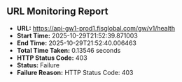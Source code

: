 ## URL Monitoring Report

- **URL:** https://api-gw1-prod1.fisglobal.com/gw/v1/health
- **Start Time:** 2025-10-29T21:52:39.871003
- **End Time:** 2025-10-29T21:52:40.006463
- **Total Time Taken:** 0.13546 seconds
- **HTTP Status Code:** 403
- **Status:** Failure
- **Failure Reason:** HTTP Status Code: 403
